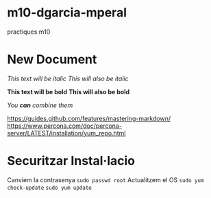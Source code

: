# m10-dgarcia-mperal
practiques m10

# New Document
*This text will be italic*
_This will also be italic_

**This text will be bold**
__This will also be bold__

_You **can** combine them_

https://guides.github.com/features/mastering-markdown/
https://www.percona.com/doc/percona-server/LATEST/installation/yum_repo.html

# Securitzar Instal·lacio
Canviem la contrasenya
```sudo passwd root```
Actualitzem el OS
```sudo yum check-update```
```sudo yum update``` <br>
